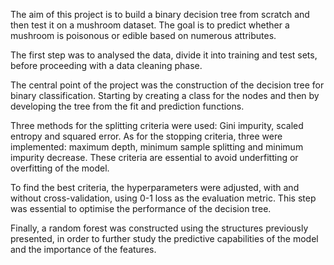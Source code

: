 The aim of this project is to build a binary decision tree from scratch and then test it on a mushroom dataset. The goal is to predict whether a mushroom is poisonous or edible based on numerous attributes.

The first step was to analysed the data, divide it into training and test sets, before proceeding with a data cleaning phase.

The central point of the project was the construction of the decision tree for binary classification. Starting by creating a class for the nodes and then by developing the tree from the fit and prediction functions.

Three methods for the splitting criteria were used: Gini impurity, scaled entropy and squared error. As for the stopping criteria, three were implemented: maximum depth, minimum sample splitting and minimum impurity decrease. These criteria are essential to avoid underfitting or overfitting of the model.

To find the best criteria, the hyperparameters were adjusted, with and without cross-validation, using 0-1 loss as the evaluation metric. This step was essential to optimise the performance of the decision tree.

Finally, a random forest was constructed using the structures previously presented, in order to further study the predictive capabilities of the model and the importance of the features.
